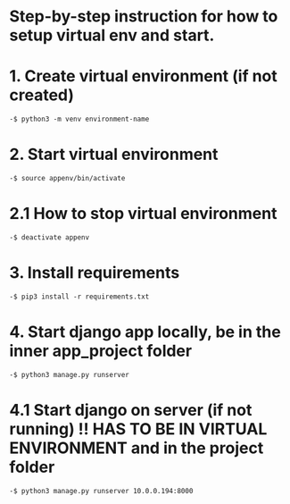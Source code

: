 # Step-by-step instruction for how to setup virtual env and start.


# 1. Create virtual environment (if not created)
    -$ python3 -m venv environment-name

# 2. Start virtual environment
    -$ source appenv/bin/activate

# 2.1 How to stop virtual environment
    -$ deactivate appenv

# 3. Install requirements
    -$ pip3 install -r requirements.txt

# 4. Start django app locally, be in the inner app_project folder
    -$ python3 manage.py runserver

# 4.1 Start django on server (if not running) !! HAS TO BE IN VIRTUAL ENVIRONMENT and in the project folder
    -$ python3 manage.py runserver 10.0.0.194:8000